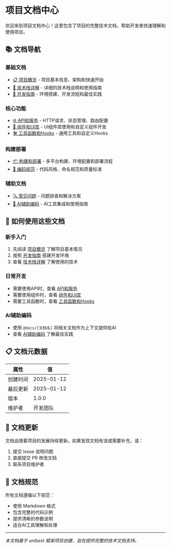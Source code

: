 # 项目文档中心

欢迎来到项目文档中心！这里包含了项目的完整技术文档，帮助开发者快速理解和使用项目。

## 📚 文档导航

### 基础文档
- [📋 项目概览](./01-project-overview.md) - 项目基本信息、架构和快速开始
- [🔧 技术栈详解](./02-tech-stack.md) - 详细的技术栈说明和使用指南
- [🚀 开发指南](./03-development-guide.md) - 环境搭建、开发流程和最佳实践

### 核心功能
- [🌐 API和服务](./04-api-and-services.md) - HTTP请求、状态管理、路由配置
- [🎨 组件和UI库](./05-components-and-ui.md) - UI组件库使用和自定义组件开发
- [🛠️ 工具函数和Hooks](./06-utils-and-hooks.md) - 通用工具和自定义Hooks

### 构建部署
- [📦 构建和部署](./07-build-and-deployment.md) - 多平台构建、环境配置和部署流程
- [📝 编码规范](./08-coding-standards.md) - 代码风格、命名规范和质量标准

### 辅助文档
- [🔍 常见问题](./09-troubleshooting.md) - 问题排查和解决方案
- [🤖 AI辅助编码](./10-ai-integration.md) - AI工具集成和使用指南

## 🎯 如何使用这些文档

### 新手入门
1. 先阅读 [项目概览](./01-project-overview.md) 了解项目基本情况
2. 按照 [开发指南](./03-development-guide.md) 搭建开发环境
3. 查看 [技术栈详解](./02-tech-stack.md) 了解使用的技术

### 日常开发
- 需要使用API时，查看 [API和服务](./04-api-and-services.md)
- 需要使用组件时，查看 [组件和UI库](./05-components-and-ui.md)
- 需要工具函数时，查看 [工具函数和Hooks](./06-utils-and-hooks.md)

### AI辅助编码
- 使用 `@docs/[文档名]` 将相关文档作为上下文提供给AI
- 查看 [AI辅助编码](./10-ai-integration.md) 了解最佳实践

## 📋 文档元数据

| 属性 | 值 |
|------|-----|
| 创建时间 | 2025-01-12 |
| 最后更新 | 2025-01-12 |
| 版本 | 1.0.0 |
| 维护者 | 开发团队 |

## 🔄 文档更新

文档会随着项目的发展持续更新。如果发现文档有误或需要补充，请：

1. 提交 Issue 说明问题
2. 直接提交 PR 修改文档
3. 联系项目维护者

## 📖 文档规范

所有文档遵循以下规范：
- 使用 Markdown 格式
- 包含完整的代码示例
- 提供清晰的参数说明
- 适合AI工具理解和处理

---

*本文档基于 unibest 框架项目创建，旨在提供完整的技术文档支持。*